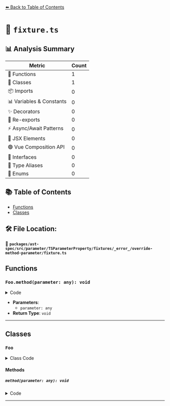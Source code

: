 [⬅️ Back to Table of Contents](../../../../../../../../index.md)

# 📄 `fixture.ts`

## 📊 Analysis Summary

| Metric | Count |
|--------|-------|
| 🔧 Functions | 1 |
| 🧱 Classes | 1 |
| 📦 Imports | 0 |
| 📊 Variables & Constants | 0 |
| ✨ Decorators | 0 |
| 🔄 Re-exports | 0 |
| ⚡ Async/Await Patterns | 0 |
| 💠 JSX Elements | 0 |
| 🟢 Vue Composition API | 0 |
| 📐 Interfaces | 0 |
| 📑 Type Aliases | 0 |
| 🎯 Enums | 0 |

## 📚 Table of Contents

- [Functions](#functions)
- [Classes](#classes)

## 🛠️ File Location:
📂 **`packages/ast-spec/src/parameter/TSParameterProperty/fixtures/_error_/override-method-parameter/fixture.ts`**

## Functions

### `Foo.method(parameter: any): void`

<details><summary>Code</summary>

```ts
method(override parameter) {}
```
</details>

- **Parameters**:
  - `parameter: any`
- **Return Type**: `void`

---

## Classes

### `Foo`

<details><summary>Class Code</summary>

```ts
class Foo {
  method(override parameter) {}
}
```
</details>

#### Methods

##### `method(parameter: any): void`

<details><summary>Code</summary>

```ts
method(override parameter) {}
```
</details>


---